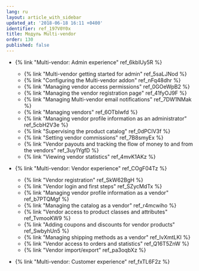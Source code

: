 ```yaml
---
lang: ru
layout: article_with_sidebar
updated_at: '2018-06-18 16:11 +0400'
identifier: ref_197V0Y0x
title: Модуль Multi-vendor
order: 130
published: false
---
```

*   {% link "Multi-vendor: Admin experience" ref_6kbIUy5R %}
    *   {% link "Multi-vendor getting started for admin" ref_5saLJNod %}
    *   {% link "Configuring the Multi-vendor addon" ref_nFq48dhr %}
    *   {% link "Managing vendor access permissions" ref_0GOeWpB2 %}
    *   {% link "Managing the vendor registration page" ref_41fyOJ9F %}
    *   {% link "Managing Multi-vendor email notifications" ref_7DW1NMak %}
    *   {% link "Managing vendors" ref_6OTbIwfd %}
    *   {% link "Managing vendor profile information as an administrator" ref_5cbH2V3e %}
    *   {% link "Supervising the product catalog" ref_0dPCIV3f %}
    *   {% link "Setting vendor commissions" ref_7B8smyEx %}
    *   {% link "Vendor payouts and tracking the flow of money to and from the vendors" ref_3uy1YgfD %}
    *   {% link "Viewing vendor statistics" ref_4mvK1AKz %}

*   {% link "Multi-vendor: Vendor experience" ref_COgF04Tz %}
    *   {% link "Vendor registration" ref_SkW62BgH %}
    *   {% link "Vendor login and first steps" ref_SZycMdTx %}
    *   {% link "Managing vendor profile information as a vendor" ref_b7PTQMgf %}
    *   {% link "Managing the catalog as a vendor" ref_r4mcwiho %}
    *   {% link "Vendor access to product classes and attributes" ref_TvmooKW9 %}
    *   {% link "Adding coupons and discounts for vendor products" ref_SwbyhUn5 %}
    *   {% link "Managing shipping methods as a vendor" ref_IvXmtLKI %}
    *   {% link "Vendor access to orders and statistics" ref_Q16T5ZnW %}
    *   {% link "Vendor import/export" ref_pa3oqbXz %}

*   {% link "Multi-vendor: Customer experience" ref_fxTL6F2z %}